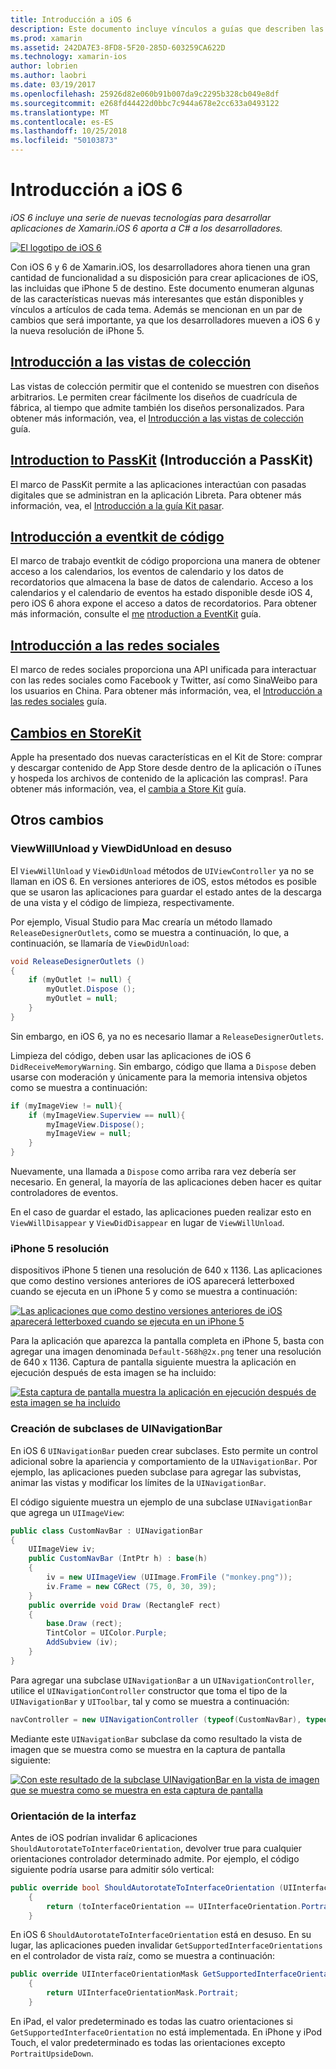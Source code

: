 ```yaml
---
title: Introducción a iOS 6
description: Este documento incluye vínculos a guías que describen las características introducidas en iOS 6. Las vistas de colección, PassKit, el marco de redes sociales, y los cambios en StoreKit se tratan.
ms.prod: xamarin
ms.assetid: 242DA7E3-8FD8-5F20-285D-603259CA622D
ms.technology: xamarin-ios
author: lobrien
ms.author: laobri
ms.date: 03/19/2017
ms.openlocfilehash: 25926d82e060b91b007da9c2295b328cb049e8df
ms.sourcegitcommit: e268fd44422d0bbc7c944a678e2cc633a0493122
ms.translationtype: MT
ms.contentlocale: es-ES
ms.lasthandoff: 10/25/2018
ms.locfileid: "50103873"
---
```

# <a name="introduction-to-ios-6"></a>Introducción a iOS 6

_iOS 6 incluye una serie de nuevas tecnologías para desarrollar aplicaciones de Xamarin.iOS 6 aporta a C# a los desarrolladores._

[ ![](images/ios6-large.jpg "El logotipo de iOS 6")](images/ios6-large.jpg#lightbox)

Con iOS 6 y 6 de Xamarin.iOS, los desarrolladores ahora tienen una gran cantidad de funcionalidad a su disposición para crear aplicaciones de iOS, las incluidas que iPhone 5 de destino.
Este documento enumeran algunas de las características nuevas más interesantes que están disponibles y vínculos a artículos de cada tema. Además se mencionan en un par de cambios que será importante, ya que los desarrolladores mueven a iOS 6 y la nueva resolución de iPhone 5.


## <a name="introduction-to-collection-viewsiosuser-interfacecontrolsuicollectionviewmd"></a>[Introducción a las vistas de colección](~/ios/user-interface/controls/uicollectionview.md)

Las vistas de colección permitir que el contenido se muestren con diseños arbitrarios. Le permiten crear fácilmente los diseños de cuadrícula de fábrica, al tiempo que admite también los diseños personalizados. Para obtener más información, vea, el [Introducción a las vistas de colección](~/ios/user-interface/controls/uicollectionview.md) [](~/ios/user-interface/controls/uicollectionview.md)guía.


## <a name="introduction-to-passkitiosplatformpasskitmd"></a>[Introduction to PassKit](~/ios/platform/passkit.md) (Introducción a PassKit)

El marco de PassKit permite a las aplicaciones interactúan con pasadas digitales que se administran en la aplicación Libreta. Para obtener más información, vea, el [Introducción a la guía Kit pasar](~/ios/platform/passkit.md).


##  <a name="introduction-to-eventkitiosplatformeventkitmd"></a>[Introducción a eventkit de código](~/ios/platform/eventkit.md)

El marco de trabajo eventkit de código proporciona una manera de obtener acceso a los calendarios, los eventos de calendario y los datos de recordatorios que almacena la base de datos de calendario. Acceso a los calendarios y el calendario de eventos ha estado disponible desde iOS 4, pero iOS 6 ahora expone el acceso a datos de recordatorios. Para obtener más información, consulte el [me](~/ios/platform/eventkit.md) [ntroduction a EventKit](~/ios/platform/eventkit.md) guía.


##  <a name="introduction-to-the-social-frameworkiosplatformsocial-frameworkmd"></a>[Introducción a las redes sociales](~/ios/platform/social-framework.md)

El marco de redes sociales proporciona una API unificada para interactuar con las redes sociales como Facebook y Twitter, así como SinaWeibo para los usuarios en China. Para obtener más información, vea, el [Introducción a las redes sociales](~/ios/platform/social-framework.md) guía.


##  <a name="changes-to-storekitchanges-to-storekitmd"></a>[Cambios en StoreKit](changes-to-storekit.md)

Apple ha presentado dos nuevas características en el Kit de Store: comprar y descargar contenido de App Store desde dentro de la aplicación o iTunes y hospeda los archivos de contenido de la aplicación las compras!. Para obtener más información, vea, el [cambia a Store Kit](changes-to-storekit.md) guía.


## <a name="other-changes"></a>Otros cambios


### <a name="viewwillunload-and-viewdidunload-deprecated"></a>ViewWillUnload y ViewDidUnload en desuso

El `ViewWillUnload` y `ViewDidUnload` métodos de `UIViewController` ya no se llaman en iOS 6. En versiones anteriores de iOS, estos métodos es posible que se usaron las aplicaciones para guardar el estado antes de la descarga de una vista y el código de limpieza, respectivamente.

Por ejemplo, Visual Studio para Mac crearía un método llamado `ReleaseDesignerOutlets`, como se muestra a continuación, lo que, a continuación, se llamaría de `ViewDidUnload`:

```csharp
void ReleaseDesignerOutlets ()
{
    if (myOutlet != null) {
        myOutlet.Dispose ();
        myOutlet = null;
    }
}
```

Sin embargo, en iOS 6, ya no es necesario llamar a `ReleaseDesignerOutlets`.   
   
   
   
Limpieza del código, deben usar las aplicaciones de iOS 6 `DidReceiveMemoryWarning`. Sin embargo, código que llama a `Dispose` deben usarse con moderación y únicamente para la memoria intensiva objetos como se muestra a continuación:

```csharp
if (myImageView != null){
    if (myImageView.Superview == null){
        myImageView.Dispose();
        myImageView = null;
    }
}
```

Nuevamente, una llamada a `Dispose` como arriba rara vez debería ser necesario. En general, la mayoría de las aplicaciones deben hacer es quitar controladores de eventos.

En el caso de guardar el estado, las aplicaciones pueden realizar esto en `ViewWillDisappear` y `ViewDidDisappear` en lugar de `ViewWillUnload`.


### <a name="iphone-5-resolution"></a>iPhone 5 resolución

dispositivos iPhone 5 tienen una resolución de 640 x 1136. Las aplicaciones que como destino versiones anteriores de iOS aparecerá letterboxed cuando se ejecuta en un iPhone 5 y como se muestra a continuación:

 [![](images/01-letterboxed.png "Las aplicaciones que como destino versiones anteriores de iOS aparecerá letterboxed cuando se ejecuta en un iPhone 5")](images/01-letterboxed.png#lightbox)

Para la aplicación que aparezca la pantalla completa en iPhone 5, basta con agregar una imagen denominada `Default-568h@2x.png` tener una resolución de 640 x 1136. Captura de pantalla siguiente muestra la aplicación en ejecución después de esta imagen se ha incluido:

 [![](images/02-fullscreen.png "Esta captura de pantalla muestra la aplicación en ejecución después de esta imagen se ha incluido")](images/02-fullscreen.png#lightbox)

### <a name="subclassing-uinavigationbar"></a>Creación de subclases de UINavigationBar

En iOS 6 `UINavigationBar` pueden crear subclases. Esto permite un control adicional sobre la apariencia y comportamiento de la `UINavigationBar`. Por ejemplo, las aplicaciones pueden subclase para agregar las subvistas, animar las vistas y modificar los límites de la `UINavigationBar`.

El código siguiente muestra un ejemplo de una subclase `UINavigationBar` que agrega un `UIImageView`:

```csharp
public class CustomNavBar : UINavigationBar
{
    UIImageView iv;
    public CustomNavBar (IntPtr h) : base(h)
    {
        iv = new UIImageView (UIImage.FromFile ("monkey.png"));
        iv.Frame = new CGRect (75, 0, 30, 39);
    }
    public override void Draw (RectangleF rect)
    {
        base.Draw (rect);
        TintColor = UIColor.Purple;
        AddSubview (iv);
    }
}
```

Para agregar una subclase `UINavigationBar` a un `UINavigationController`, utilice el `UINavigationController` constructor que toma el tipo de la `UINavigationBar` y `UIToolbar`, tal y como se muestra a continuación:

```csharp
navController = new UINavigationController (typeof(CustomNavBar), typeof(UIToolbar));
```

Mediante este `UINavigationBar` subclase da como resultado la vista de imagen que se muestra como se muestra en la captura de pantalla siguiente:

 [![](images/03-navbar.png "Con este resultado de la subclase UINavigationBar en la vista de imagen que se muestra como se muestra en esta captura de pantalla")](images/03-navbar.png#lightbox)

### <a name="interface-orientation"></a>Orientación de la interfaz

Antes de iOS podrían invalidar 6 aplicaciones `ShouldAutorotateToInterfaceOrientation`, devolver true para cualquier orientaciones controlador determinado admite. Por ejemplo, el código siguiente podría usarse para admitir sólo vertical:

```csharp
public override bool ShouldAutorotateToInterfaceOrientation (UIInterfaceOrientation toInterfaceOrientation)
    {
        return (toInterfaceOrientation == UIInterfaceOrientation.Portrait);
    }
```

En iOS 6 `ShouldAutorotateToInterfaceOrientation` está en desuso.
En su lugar, las aplicaciones pueden invalidar `GetSupportedInterfaceOrientations` en el controlador de vista raíz, como se muestra a continuación:

```csharp
public override UIInterfaceOrientationMask GetSupportedInterfaceOrientations ()
    {
        return UIInterfaceOrientationMask.Portrait;
    }
```

En iPad, el valor predeterminado es todas las cuatro orientaciones si `GetSupportedInterfaceOrientation` no está implementada. En iPhone y iPod Touch, el valor predeterminado es todas las orientaciones excepto `PortraitUpsideDown`.
